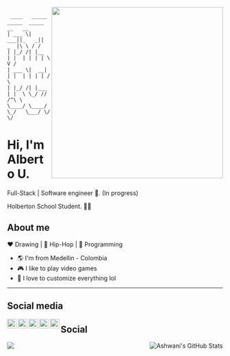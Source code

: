 <img align="right" width="400" height="400" src="https://avatars1.githubusercontent.com/u/19798178?s=400&u=1e28cdf166d2a15df457af9a0fccc98c800750bd&v=4">

```text
 ____   _____  _____  _____ __   __
| ___ \|  ___||_   _||  _  |\ \ / /
| |_/ /| |__    | |  | | | | \ V / 
| ___ \|  __|   | |  | | | | /   \ 
| |_/ /| |___   | |  \ \_/ // /^\ \
\____/ \____/   \_/   \___/ \/   \/ 
```

# Hi, I'm Alberto U.

Full-Stack | Software engineer :robot:. (In progress)

Holberton School Student. :man_technologist:

## About me 

:heart: Drawing | :black_heart: Hip-Hop | :blue_heart: Programming

- :earth_americas: I'm from Medellin - Colombia
- :video_game: I like to play video games
- :gem: I love to customize everything lol

---

## Social media

<div align="center">
 
<a href="https://www.linkedin.com/in/alberto-urbaez">
  <img align="left" alt="Alberto U. Linkdein" width="22px" src="https://cdn.jsdelivr.net/npm/simple-icons@v3/icons/linkedin.svg" />
</a>
<a href="https://github.com/ajur91">
  <img align="left" alt="Alberto U. Github" width="22px" src="https://cdn.jsdelivr.net/npm/simple-icons@v3/icons/github.svg" />
</a>
<a href="https://hub.docker.com/u/betox">
  <img align="left" alt="Alberto U. Docker" width="22px" src="https://cdn.jsdelivr.net/npm/simple-icons@3.4.1/icons/docker.svg" />
</a>
<a href="https://instagram.com/ajur91">
  <img align="left" alt="Alberto U. Instagram" width="22px" src="https://cdn.jsdelivr.net/npm/simple-icons@v3/icons/instagram.svg" />
</a>
<a href="https://medium.com">
  <img align="left" alt="Alberto U. Medium" width="22px" src="https://cdn.jsdelivr.net/npm/simple-icons@v3/icons/medium.svg" />
</a>

</div>


## Social

<img align="left" src="https://github-readme-stats.vercel.app/api/top-langs/?username=ajur91&show_icons=true_color=fff&icon_color=79ff97&text_color=9f9f9f&bg_color=151515" />

<img align="right" src="https://github-readme-stats.vercel.app/api?username=ajur91&show_icons=true_color=fff&icon_color=79ff97&text_color=9f9f9f&bg_color=151515&show_icons=true&line_height=27&v=5" alt="Ashwani's GitHub Stats" />
